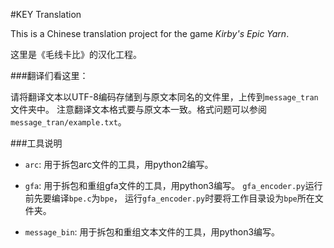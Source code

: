 ﻿#KEY Translation

This is a Chinese translation project for the game *Kirby's Epic Yarn*.

这里是《毛线卡比》的汉化工程。

###翻译们看这里：

请将翻译文本以UTF-8编码存储到与原文本同名的文件里，上传到`message_tran`文件夹中。
注意翻译文本格式要与原文本一致。格式问题可以参阅`message_tran/example.txt`。

###工具说明

 - `arc`: 用于拆包arc文件的工具，用python2编写。

 - `gfa`: 用于拆包和重组gfa文件的工具，用python3编写。
`gfa_encoder.py`运行前先要编译`bpe.c`为`bpe`，
运行`gfa_encoder.py`时要将工作目录设为`bpe`所在文件夹。

 - `message_bin`: 用于拆包和重组文本文件的工具，用python3编写。

